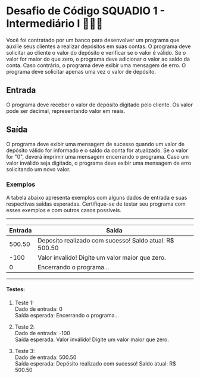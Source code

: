 # Desafio de Código SQUADIO 1 - Intermediário I 👩🏻‍💻
Você foi contratado por um banco para desenvolver um programa que auxilie seus clientes a realizar depósitos em suas contas. O programa deve solicitar ao cliente o valor do depósito e verificar se o valor é válido. Se o valor for maior do que zero, o programa deve adicionar o valor ao saldo da conta. Caso contrário, o programa deve exibir uma mensagem de erro. O programa deve solicitar apenas uma vez o valor de depósito.

## Entrada
O programa deve receber o valor de depósito digitado pelo cliente. Os valor pode ser decimal, representando valor em reais.

## Saída
O programa deve exibir uma mensagem de sucesso quando um valor de depósito válido for informado e o saldo da conta for atualizado. Se o valor for "0", deverá imprimir uma mensagem encerrando o programa. Caso um valor inválido seja digitado, o programa deve exibir uma mensagem de erro solicitando um novo valor.

### Exemplos
A tabela abaixo apresenta exemplos com alguns dados de entrada e suas respectivas saídas esperadas. Certifique-se de testar seu programa com esses exemplos e com outros casos possíveis.

------------
**Entrada** | **Saída**
------------|-----------
500.50           | Deposito realizado com sucesso! Saldo atual: R$ 500.50
-100           | Valor invalido! Digite um valor maior que zero.
0           | Encerrando o programa...
------------

#### Testes:
1. Teste 1:  
    Dado de entrada: 0  
    Saída esperada: Encerrando o programa...

2. Teste 2:  
    Dado de entrada: -100  
    Saída esperada: Valor inválido! Digite um valor maior que zero.

3. Teste 3:  
    Dado de entrada: 500.50  
    Saída esperada: Depósito realizado com sucesso! Saldo atual: R$ 500.50

